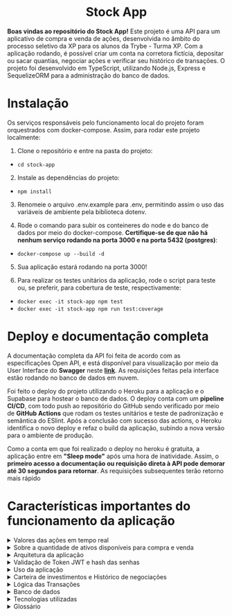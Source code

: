 <h1 align="center">
  Stock App
  <br>
</h1>

<b>Boas vindas ao repositório do Stock App!</b> Este projeto é uma API para um aplicativo de compra e venda de ações, desenvolvida no âmbito do processo seletivo da XP para os alunos da Trybe - Turma XP. Com a aplicação rodando, é possível criar um conta na corretora fictícia, depositar ou sacar quantias, negociar ações e verificar seu histórico de transações. O projeto foi desenvolvido em TypeScript, utilizando Node.js, Express e SequelizeORM para a administração do banco de dados.  

# Instalação

Os serviços responsáveis pelo funcionamento local do projeto foram orquestrados com docker-compose. Assim, para rodar este projeto localmente:

1. Clone o repositório e entre na pasta do projeto:
  - `cd stock-app`

2. Instale as dependências do projeto:

  - `npm install`

3. Renomeie o arquivo .env.example para .env, permitindo assim o uso das variáveis de ambiente pela biblioteca dotenv.

4. Rode o comando para subir os conteineres do node e do banco de dados por meio do docker-compose. <b>Certifique-se de que não há nenhum serviço rodando na porta 3000 e na porta 5432 (postgres)</b>:

  - `docker-compose up --build -d`

5. Sua aplicação estará rodando na porta 3000!


6. Para realizar os testes unitários da aplicação, rode o script para teste ou, se preferir, para cobertura de teste, respectivamente:

  - `docker exec -it stock-app npm test`
  - `docker exec -it stock-app npm run test:coverage`


# Deploy e documentação completa

A documentação completa da API foi feita de acordo com as especificações Open API, e está disponível para visualização por meio da User Interface do <b>Swagger</b> neste <b>[link](https://andrewerk-stock-app.herokuapp.com/docs/)</b>. As requisições feitas pela interface estão rodando no banco de dados em nuvem.

Foi feito o deploy do projeto utilizando o Heroku para a aplicação e o Supabase para hostear o banco de dados. O deploy conta com um <b>pipeline CI/CD</b>, com todo push ao repositório do GitHub sendo verificado por meio de <b>GitHub Actions</b> que rodam os testes unitários e teste de padronização e semântica do ESlint. Após a conclusão com sucesso das actions, o Heroku identifica o novo deploy e refaz o build da aplicação, subindo a nova versão para o ambiente de produção.

Como a conta em que foi realizado o deploy no heroku é gratuita, a aplicação entre em <b>"Sleep mode"</b> após uma hora de inatividade. Assim, o <b>primeiro acesso a documentação ou requisição direta à API pode demorar até 30 segundos para retornar</b>. As requisições subsequentes terão retorno mais rápido

# Características importantes do funcionamento da aplicação

<details>
  <summary>Valores das ações em tempo real</summary><br />

O sistema consome uma API externa, o [Finnhub](https://finnhub.io/), para obter os valores atualizados das ações. Assim, duas variáveis de ambiente são importantes para essa configuração. A variável API_TOKEN é um <b>token pessoal gratuíto</b>, feito apenas para o contexto desse projeto, e está sendo disponibilizada aqui para permitir o teste da aplicação. No entanto, <b>ressalta-se que disponibilizar esse tipo de informação em um repositório público não é uma boa prática e está sendo feito apenas por ser a única opção de manter o funcionamento apropriado da aplicação</b>.

A outra variável importante é a EXTERNAL_API. No arquivo de exemplo .env ela vai configurada como "true", o que significa que o sistema estará consumindo informações da API externa. Caso ocorra algum problema com a API externa, os endpoints do tipo GET para /stocks não irão retornar o currentValue da ação. Nesse caso, para ser possível testar a aplicação, <b>a variável EXTERNAL_API deverá ser trocada para "false"</b> e o projeto irá utilizar um arquivo de backup para manter o sistema em funcionamento. Nesse caso, as únicas ações que poderão ser pesquisadas ou compradas são as que constam no arquivo "/utils/mainStocks".
</details>

<details>
  <summary>Sobre a quantidade de ativos disponíveis para compra e venda</summary><br />

Como não foi disponibilizada um banco ou API específica para a realização deste projeto, foi feito um metodo simples de randomização da quantidade de ações disponíveis na corretora para a venda. Este método, disponível no arquivo /src/utils/randomQuantity.ts, é chamado pela camada de serviços "StockService".

A randomização de quantidade de ativos de uma ação em específica é realizada <b>apenas uma vez depois do banco ser inicializado</b>, no momento em que esta ação é passada como parâmetro para o método getStock pela primeira vez (este método é chamado quando uma ação é pesquisada ou comprada). As próximas vezes em que este método  for chamado com a mesma ação, ele<b> não irá sobrescrever a quantidade de ativos gerada e inserida no banco de dados anteriormente</b>. Ou seja, uma vez que a aplicação é inicializada com o banco resetado e a ação da XP é pesquisada por meio do endpoint /stocks, se for gerado um número aleatório de 100 ativos da XP, essa será a quantidade que a corretora terá e que poderá ser negociada no sistema.
</details>

<details>
  <summary>Arquitetura da aplicação</summary><br />

A API foi construída utilizando a arquitetura <b>MSC - Model, Service e Controller</b>. 

A camada de <b>controller</b> é reponsável por receber a requisição dos routers, extrair as informações que vem com a requisição (parâmetros e corpo da requisição), chamar os métodos da camada de service com os parâmetros recebidos, e retornar a resposta aos routers.

A camada de <b>service</b> é resposável por solicitar as informações do banco de dados e pela validação e aplicação das regras de negócio. Por exemplo, um cliente não pode comprar uma ação se não tiver dinheiro em conta suficiente ou se a corretora não tiver ações disponíveis. Assim, a camada de service irá gerar uma exceção que será retornada na requisição com o motivo de ter sido gerada. A camada de service <b> também é responsável por solicitar informações para a API externa utilizada (arquivo stockApiService)</b>

Por fim, a camada de <b>Model</b> é responsável pela administração do banco de dados. Para este projeto, foi utilizado o Sequelize, ORM de Node.js para o gerenciamento de bancos de dados relacionais, como o Postgres e o SQL. A configuração deste projeto utiliza o postgres, que pode ser hosteado gratuitamente pelo [Supabase](https://supabase.com/) em nuvem.

Em cada camada existem arquivos responsáveis pelo "eixo" do sistema: users, login, conta(account), carteira de investimentos(investmentPortfolio), histórico de transações(trade) e ações (stocks).

O Projeto também possui <b>middlewares</b>, que avaliam as requisições antes de chegar nos controladores. Os middlewares têm a função de:  validar o corpo das requisições com a biblioteca [Joi](https://joi.dev/api/) e gerar exceções, caso necessário; manipulação de erros e exceções, tanto geradas propositalmente quanto do sistema; validação do token enviado na requisição.


</details>

<details>
  <summary>Validação de Token JWT e hash das senhas</summary><br />

O projeto utiliza, para autorizar requisições, o <b>Token JWT</b>. A biblioteca permite que seja gerado um token, que envia em seu payload informações pré selecionadas. Nesse caso, o payload do token carrega o id da pessoa usuária e o email. Esse token é expirado 50 minutos após ser gerado, durante login ou quando um usuário é criado no sistema. <b>Todas as rotas, exceto a de login e criar usuário</b>, necessitam que seja enviado um token para ser autorizada e também para passar ao backend as informações de qual pessoa usuária está realizando a requisição. O token deve ser enviado nos headers, na chave "authorization", e na interface gráfica do Swagger ele pode ser inserido no cadeado verde que se encontra na parte superior - direita da página.

Além do token JWT, a senha cadastrada pela pessoa usuária passa por um <b>algorítmo de Hash</b> antes de ser armazenada no banco de dados. Esse algorítmo, proveniente da biblioteca <b>bcrypt</b>, é aplicado no UserModel e verificado quando a pessoa usuária faz login na camada de loginService.
</details>

<details>
  <summary>Uso da aplicação</summary><br />

Com o intuito de <b>melhorar a usabilidade do sistema e facilitar as requisições de um possível frontend</b> à aplicação, algumas alterações foram feitas na estrutura do corpo das requisições. 

O desafio solicitava inicialmente que fosse enviado o código do usuário no corpo das requisições do tipo POST, na compra e venda de ações. <b>Ao invés de enviar essa informação pelo body da requisição, essa informação está sendo enviada no payload do token</b>. Assim, a informação é enviada criptografada e facilita o uso da aplicação.

Outra alteração foi a do <b>código do ativo</b>. Essa informação consta no sistema como <b>"symbol"</b>, e equivale ao símbolo oficial único da ação. Por exemplo, o símbolo de ações da Apple é "AAPL". Assim, as ações são identificadas no banco de dados e requisições por este símbolo, para facilitar a pesquisa da pessoa usuária com um termo padronizado mundialmente e não exclusivo do sistema. Como consequência, o <b>código do ativo solicitado inicilamente como um integer é uma string neste sistema</b>.

</details>

<details>
  <summary>Carteira de investimentos e Histórico de negociações</summary><br />


O funcionamento da carteira de investimentos dos usuários está baseada nos arquivos do tipo <b>InvestmentPortfolio</b>. Para cada ação que uma pessoa usuária tiver, independente do numero de ativos, haverá um "id". Por exemplo, na carteira de investimentos de uma pessoa usuária, pode ter ações da Apple, com 50 ativos e "id" igual a 1, e ações da XP, com 50 ativos e "id" 2, enquanto outra pessoa usuária pode ter 40 ativos da Apple e o "id" igual a 3. Ou seja, este id identifica a combinação pessoa usuária com ação específica.<b> É importante não confundir esse "id" com o código do ativo mencionado na especificação do desafio</b>, uma vez que este é substituido pela variável "symbol". 

<b>Toda negociação de ativos fica registrada no banco de dados</b>, identificado por um id da transação. Este registro mantém a quantidade negociada, o valor da ação no momento da negociação, o tipo de negociação (compra ou venda), data, e o "portfolioId" (identificação da ação na carteira de investimentos da pessoa usuária).

</details>

<details>
  <summary>Lógica das Transações</summary><br />


Quando é solicitada a compra de uma ação, a seguinte sequência de ações ocorre:

1 - A função getStock do stockApiService é chamada para a consulta do valor atual da ação na API externa;

2 - É inicializada uma Transaction do sequelize: tudo que ocorrer no escopo dessa transação será desfeito caso alguma das funções chamadas lance alguma exceção;

3 - Dentro da transaction: tenta realizar uma operação de saque da conta. Se não houver a quantia suficiente, lançará uma exceção;

4 - Dentro da transaction: tenta retirar esses ativos da corretora. Se a corretora não possuir ativos suficiente, lançará uma exceção;

5 - Dentro da transaction: atualiza o numero de ativos ou cria um novo registro na carteira de investimentos;

6 - Dentro da transaction: é registrada a movimentação na tabela de negociações (TradeModel);

7 - Por fim, se nenhum erro for lançado dentro da transaction, é feito o <b>"commit"</b> das alterações no banco de dados.

</details>

<details>
  <summary>Banco de dados</summary><br />


O Diagrama Entidade Relacionamento na sequência ilustra a estrutura do banco de dados da aplicação.

<img src="./er-diagram.png" alt="Diagrama Entidade Relacionamento" width="800">

</details>

<details>
  <summary>Tecnologias utilizadas</summary><br />


As tecnologias utilizadas neste projeto foram:

- TypeScript;
- Express;
- Node.js;
- Sequelize e biblioteca auxiliar sequelize-typescript;
- Postgres;
- Docker e docker-compose;
- Joi (para validações);
- bcrypt para o hash da senha no banco de dados;
- JWT para o token de autorização das requisições;
- Mocha, Chai, Sinon, Supertest para os testes unitários;
- nyc para cobertura de testes;



</details>

<details>
  <summary>Glossário</summary><br />


Como o código esta escrito todo em inglês, segue um pequeno glossário para tornar o projeto mais acessível e facilitar a compreensão.

- Stock, stockSymbol ou symbol: Se refere a alguma ação ou seu simbolo, por exemplo, AAPL, XP, MSFT, etc;
- Asset: Se refere à ativos;
- StockQuantity ou quantity: se refere à quantidade de ativos;
- Trade: negociações
- InvestmentPortfolio ou apenas Portfolio - Carteira de investimentos
- Current Value: valor atual da ação (preço unitário)
</details>

